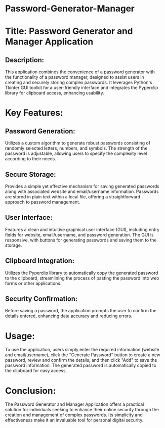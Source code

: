 # Password-Generator-Manager

# Title: Password Generator and Manager Application

## Description:
  This application combines the convenience of a password generator with the functionality of a password manager, designed to assist users in creating and securely storing complex passwords. It leverages Python's Tkinter GUI toolkit for a user-friendly interface and integrates the Pyperclip library for clipboard access, enhancing usability.

# Key Features:

## Password Generation:
  Utilizes a custom algorithm to generate robust passwords consisting of randomly selected letters, numbers, and symbols. The strength of the password is adjustable, allowing users to specify the complexity level according to their needs.

## Secure Storage:
  Provides a simple yet effective mechanism for saving generated passwords along with associated website and email/username information. Passwords are stored in plain text within a local file, offering a straightforward approach to password management.

## User Interface:
  Features a clean and intuitive graphical user interface (GUI), including entry fields for website, email/username, and password generation. The GUI is responsive, with buttons for generating passwords and saving them to the storage.

## Clipboard Integration:
  Utilizes the Pyperclip library to automatically copy the generated password to the clipboard, streamlining the process of pasting the password into web forms or other applications.

## Security Confirmation:
  Before saving a password, the application prompts the user to confirm the details entered, enhancing data accuracy and reducing errors.

# Usage:
  To use the application, users simply enter the required information (website and email/username), click the "Generate Password" button to create a new password, review and confirm the details, and then click "Add" to save the password information. The generated password is automatically copied to the clipboard for easy access.

# Conclusion: 
  The Password Generator and Manager Application offers a practical solution for individuals seeking to enhance their online security through the creation and management of complex passwords. Its simplicity and effectiveness make it an invaluable tool for personal digital security.
